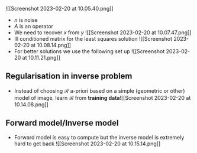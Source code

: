 ![[Screenshot 2023-02-20 at 10.05.40.png]]
- $n$ is noise 
- $A$ is an operator 
- We need to recover $x$ from $y$
 ![[Screenshot 2023-02-20 at 10.07.47.png]]
- Ill conditioned matrix for the least squares solution
 ![[Screenshot 2023-02-20 at 10.08.14.png]]
- For better solutions we use the following set up
![[Screenshot 2023-02-20 at 10.11.21.png]]
## Regularisation in inverse problem
- Instead of choosing ℛ a-priori based on a simple (geometric or other) model of image, learn ℛ from **training data**![[Screenshot 2023-02-20 at 10.14.08.png]]

## Forward model/Inverse model
- Forward model is easy to compute but the inverse model is extremely hard to get back ![[Screenshot 2023-02-20 at 10.15.14.png]]
